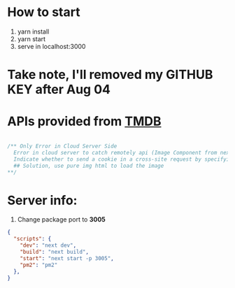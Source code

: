 # How to start
1. yarn install
2. yarn start
3. serve in localhost:3000

# Take note, I'll removed my GITHUB KEY after Aug 04

# APIs provided from [TMDB](https://www.themoviedb.org/documentation/api)


``` javascript

/** Only Error in Cloud Server Side
  Error in cloud server to catch remotely api (Image Component from nextj)
  Indicate whether to send a cookie in a cross-site request by specifying its SameSite attribute
  ## Solution, use pure img html to load the image
**/

```

# Server info:
1. Change package port to **3005**

```json
{
  "scripts": {
    "dev": "next dev",
    "build": "next build",
    "start": "next start -p 3005",
    "pm2": "pm2"
  },
}
```